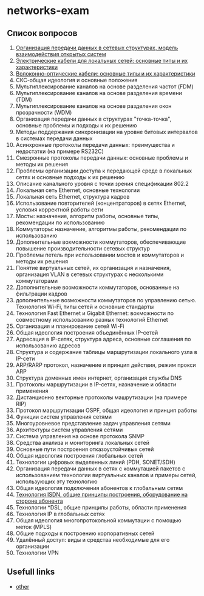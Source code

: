 # networks-exam

## Список вопросов

1. [Организация передачи данных в сетевых структурах, модель взаимодействия открытых систем](/1/1.md)
2. [Электрические кабели для локальных сетей: основные типы и их характеристики](/2/2.md)
3. [Волоконно-оптические кабели: основные типы и их характеристики](/3/3.md)
4. СКС-общая идеология и основные положения
5. Мультиплексирование каналов на основе разделения частот (FDM)
6. Мультиплексирование каналов на основе разделения времени (TDM)
7. Мультиплексирование каналов на основе разделения окон прозрачности (WDM)
8. Организация передачи данных в структурах "точка-точка", основные проблемы и подходы к их решению
9. Методы поддержания синхронизации на уровне битовых интервалов в системах передачи данных
10. Асинхронные протоколы передачи данных: преимущества и недостатки (на примере RS232C)
11. Смезронные протоколы передачи данных: основные проблемы и методы их решения
12. Проблемы организации доступа к передающей среде в локальных сетях и основные подходы к их решению
13. Описание канального уровня с точки зрения спецификации 802.2
14. Локальная сеть Ethernet, основные технологии
15. Локальная сеть Ethernet, структура кадров
16. Использование повторителей (концентраторов) в сетях Ethernet, условия корректной работы сети
17. Мосты: назначение, алгоритм работы, основные типы, рекомендации по использованию
18. Коммутаторы: назначение, алгоритмы работы, рекомендации по использованию
19. Дополнительные вохможности коммутаторов, обеспечивающие повышение производительности сетевых структур
20. Проблемы петель при использовании мостов и коммутаторов и методы их решения
21. Понятие виртуальных сетей, их организация и назначения, организация VLAN в сетевых структурах с несколькими коммутаторами
22. Дополнительные возможности коммутаторов, основанные на фильтрации кадров
23. дополнительные возможности коммутаторов по управлению сетью. Технология Wi-Fi, типы сетей и основные стандарты
24. Технология Fast Ethernet и Gigabit Ethernet: вохможности по совместному использованию разных технологий Ethernet
25. Организация и планирование сетей Wi-Fi
26. Общая идеология построения объединённых IP-сетей
27. Адресация в IP-сетях, структура адреса, основные соглашения по использованию адресов
28. Структура и содержание таблицы маршрутизации локального узла в IP-сети
29. ARP/RARP протокол, назначение и принцип действия, режим прокси ARP
30. Структура доменных имен интернет, организация службы DNS
31. Протоколы маршрутизации в IP-сетях, назначение и области применения
32. Дистанционно векторные протоколы машрутизации (на примере RIP)
33. Протокол маршрутизации OSPF, общая идеология и принцип работы
34. Функции систем управления сетями
35. Многоуровневое представление задач управления сетями
36. Архитектуры систем управления сетями
37. Система управления на основе протокола SNMP
38. Средства анализа и мониторинга локальных сетей
39. Основные пути построения отказоустойчивых сетей
40. Общая идеология построения глобальных сетей
41. Технологии цифровых выделенных линий (PDH, SONET/SDH)
42. Организация передачи данных в сетях с коммутацией пакетов с использованием технологии виртуальных каналов и примеры сетей, использующих эту технологию
43. Общая идеология подключения абонентов к глобальным сетям
44. [Технология ISDN, общие принципы построения, оборудование на стороне абонента](/44/44.md)
45. Технологии *DSL, общие принципы работы, области применения
46. Технология IP в глобальных сетях
47. Общая идеология многопротокольной коммутации с помощью меток (MPLS)
48. Общие подходы к построению корпоративных сетей
49. Удалённый доступ: виды и средства необходимые для его организации
50. Технологии VPN

## Usefull links

* [other](/other)